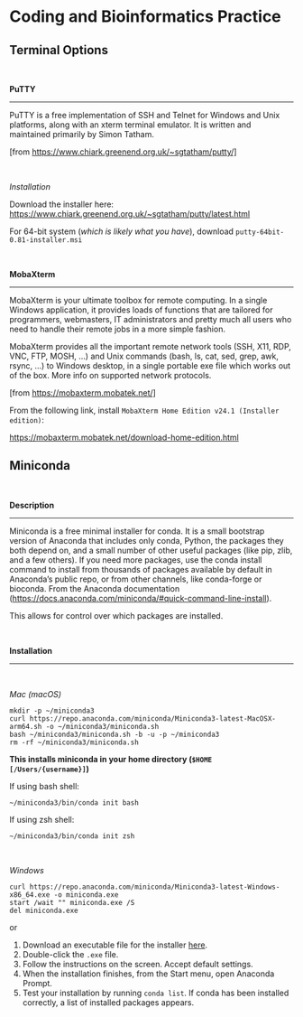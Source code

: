 # Coding and Bioinformatics Practice

## Terminal Options

<br>

__PuTTY__

---

PuTTY is a free implementation of SSH and Telnet for Windows and Unix platforms, along with an xterm terminal emulator. It is written and maintained primarily by Simon Tatham.

[from https://www.chiark.greenend.org.uk/~sgtatham/putty/]

<br>

_Installation_

Download the installer here:<br>
https://www.chiark.greenend.org.uk/~sgtatham/putty/latest.html

For 64-bit system (*which is likely what you have*), download `putty-64bit-0.81-installer.msi`

<br>

__MobaXterm__

---

MobaXterm is your ultimate toolbox for remote computing. In a single Windows application, it provides loads of functions that are tailored for programmers, webmasters, IT administrators and pretty much all users who need to handle their remote jobs in a more simple fashion.

MobaXterm provides all the important remote network tools (SSH, X11, RDP, VNC, FTP, MOSH, ...) and Unix commands (bash, ls, cat, sed, grep, awk, rsync, ...) to Windows desktop, in a single portable exe file which works out of the box. More info on supported network protocols.

[from https://mobaxterm.mobatek.net/]


From the following link, install `MobaXterm Home Edition v24.1 (Installer edition)`:

https://mobaxterm.mobatek.net/download-home-edition.html


## Miniconda

<br>

__Description__

---

Miniconda is a free minimal installer for conda. It is a small bootstrap version of Anaconda that includes only conda, Python, the packages they both depend on, and a small number of other useful packages (like pip, zlib, and a few others). If you need more packages, use the conda install command to install from thousands of packages available by default in Anaconda’s public repo, or from other channels, like conda-forge or bioconda. From the Anaconda documentation (https://docs.anaconda.com/miniconda/#quick-command-line-install).

This allows for control over which packages are installed.

<br>

__Installation__

---
<br>

*Mac (macOS)*

```
mkdir -p ~/miniconda3
curl https://repo.anaconda.com/miniconda/Miniconda3-latest-MacOSX-arm64.sh -o ~/miniconda3/miniconda.sh
bash ~/miniconda3/miniconda.sh -b -u -p ~/miniconda3
rm -rf ~/miniconda3/miniconda.sh
```

**This installs miniconda in your home directory (`$HOME [/Users/{username}]`)**

If using bash shell:

`~/miniconda3/bin/conda init bash`

If using zsh shell:

`~/miniconda3/bin/conda init zsh`

<br>

*Windows*

```
curl https://repo.anaconda.com/miniconda/Miniconda3-latest-Windows-x86_64.exe -o miniconda.exe
start /wait "" miniconda.exe /S
del miniconda.exe
```

or

1. Download an executable file for the installer [here](https://repo.anaconda.com/miniconda/Miniconda3-latest-Windows-x86_64.exe).
2. Double-click the `.exe` file.
3. Follow the instructions on the screen. Accept default settings.
4. When the installation finishes, from the Start menu, open Anaconda Prompt.
5. Test your installation by running `conda list`. If conda has been installed correctly, a list of installed packages appears.